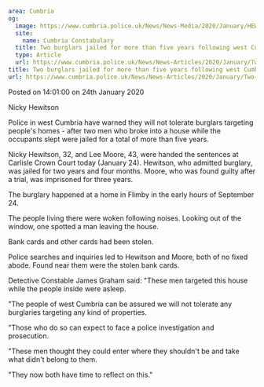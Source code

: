 ```yaml
area: Cumbria
og:
  image: https://www.cumbria.police.uk/News/News-Media/2020/January/HEWITSON-NICKY-KEVIN-STEPHEN-19-07-1987jpg.jpg
  site:
    name: Cumbria Constabulary
  title: Two burglars jailed for more than five years following west Cumbria police investigation
  type: Article
  url: https://www.cumbria.police.uk/News/News-Articles/2020/January/Two-burglars-jailed-for-more-than-five-years-following-west-Cumbria-police-investigation.aspx
title: Two burglars jailed for more than five years following west Cumbria police investigation
url: https://www.cumbria.police.uk/News/News-Articles/2020/January/Two-burglars-jailed-for-more-than-five-years-following-west-Cumbria-police-investigation.aspx
```

Posted on 14:01:00 on 24th January 2020

Nicky Hewitson

Police in west Cumbria have warned they will not tolerate burglars targeting people's homes - after two men who broke into a house while the occupants slept were jailed for a total of more than five years.

Nicky Hewitson, 32, and Lee Moore, 43, were handed the sentences at Carlisle Crown Court today (January 24).
Hewitson, who admitted burglary, was jailed for two years and four months. Moore, who was found guilty after a trial, was imprisoned for three years.

The burglary happened at a home in Flimby in the early hours of September 24.

The people living there were woken following noises. Looking out of the window, one spotted a man leaving the house.

Bank cards and other cards had been stolen.

Police searches and inquiries led to Hewitson and Moore, both of no fixed abode. Found near them were the stolen bank cards.

Detective Constable James Graham said: "These men targeted this house while the people inside were asleep.

"The people of west Cumbria can be assured we will not tolerate any burglaries targeting any kind of properties.

"Those who do so can expect to face a police investigation and prosecution.

"These men thought they could enter where they shouldn't be and take what didn't belong to them.

"They now both have time to reflect on this."
